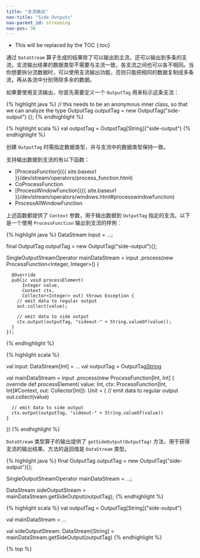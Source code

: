 ```yaml
---
title: "支流输出"
nav-title: "Side Outputs"
nav-parent_id: streaming
nav-pos: 36
---
```

<!--
Licensed to the Apache Software Foundation (ASF) under one
or more contributor license agreements.  See the NOTICE file
distributed with this work for additional information
regarding copyright ownership.  The ASF licenses this file
to you under the Apache License, Version 2.0 (the
"License"); you may not use this file except in compliance
with the License.  You may obtain a copy of the License at

  http://www.apache.org/licenses/LICENSE-2.0

Unless required by applicable law or agreed to in writing,
software distributed under the License is distributed on an
"AS IS" BASIS, WITHOUT WARRANTIES OR CONDITIONS OF ANY
KIND, either express or implied.  See the License for the
specific language governing permissions and limitations
under the License.
-->

* This will be replaced by the TOC
{:toc}

通过 `DataStream` 算子生成的结果除了可以输出到主流，还可以输出到多条的支流。支流输出结果的数据类型不需要与主流一致，各支流之间也可以各不相同。当你想要拆分流数据时，可以使用支流输出功能，否则只能把相同的数据复制成多条流，再从各流中分别筛除多余的数据。 

如果要使用支流输出，你首先需要定义一个 `OutputTag` 用来标示这条支流：

<div class="codetabs" markdown="1">
<div data-lang="java" markdown="1">

{% highlight java %}
// this needs to be an anonymous inner class, so that we can analyze the type
OutputTag<String> outputTag = new OutputTag<String>("side-output") {};
{% endhighlight %}
</div>

<div data-lang="scala" markdown="1">
{% highlight scala %}
val outputTag = OutputTag[String]("side-output")
{% endhighlight %}
</div>
</div>

创建 `OutputTag` 时需指定数据类型，并与支流中的数据类型保持一致。

支持输出数据到支流的有以下函数：

- [ProcessFunction]({{ site.baseurl }}/dev/stream/operators/process_function.html)
- CoProcessFunction
- [ProcessWindowFunction]({{ site.baseurl }}/dev/stream/operators/windows.html#processwindowfunction)
- ProcessAllWindowFunction

上述函数都提供了 `Context` 参数，用于输出数据到 `OutputTag` 指定的支流。以下是一个使用 `ProcessFunction` 输出到支流的样例：

<div class="codetabs" markdown="1">
<div data-lang="java" markdown="1">

{% highlight java %}
DataStream<Integer> input = ...;

final OutputTag<String> outputTag = new OutputTag<String>("side-output"){};

SingleOutputStreamOperator<Integer> mainDataStream = input
  .process(new ProcessFunction<Integer, Integer>() {

      @Override
      public void processElement(
          Integer value,
          Context ctx,
          Collector<Integer> out) throws Exception {
        // emit data to regular output
        out.collect(value);

        // emit data to side output
        ctx.output(outputTag, "sideout-" + String.valueOf(value));
      }
    });
{% endhighlight %}

</div>

<div data-lang="scala" markdown="1">
{% highlight scala %}

val input: DataStream[Int] = ...
val outputTag = OutputTag[String]("side-output")

val mainDataStream = input
  .process(new ProcessFunction[Int, Int] {
    override def processElement(
        value: Int,
        ctx: ProcessFunction[Int, Int]#Context,
        out: Collector[Int]): Unit = {
      // emit data to regular output
      out.collect(value)

      // emit data to side output
      ctx.output(outputTag, "sideout-" + String.valueOf(value))
    }
  })
{% endhighlight %}
</div>
</div>

`DataStream` 类型算子的输出提供了 `getSideOutput(OutputTag)` 方法，用于获得支流的输出结果。方法的返回值是 `DataStream` 类型。

<div class="codetabs" markdown="1">
<div data-lang="java" markdown="1">

{% highlight java %}
final OutputTag<String> outputTag = new OutputTag<String>("side-output"){};

SingleOutputStreamOperator<Integer> mainDataStream = ...;

DataStream<String> sideOutputStream = mainDataStream.getSideOutput(outputTag);
{% endhighlight %}

</div>

<div data-lang="scala" markdown="1">
{% highlight scala %}
val outputTag = OutputTag[String]("side-output")

val mainDataStream = ...

val sideOutputStream: DataStream[String] = mainDataStream.getSideOutput(outputTag)
{% endhighlight %}
</div>
</div>

{% top %}
